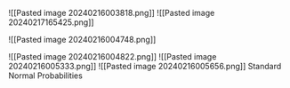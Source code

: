 ![[Pasted image 20240216003818.png]]
![[Pasted image 20240217165425.png]]

![[Pasted image 20240216004748.png]]

![[Pasted image 20240216004822.png]]
![[Pasted image 20240216005333.png]]
![[Pasted image 20240216005656.png]]
Standard Normal Probabilities